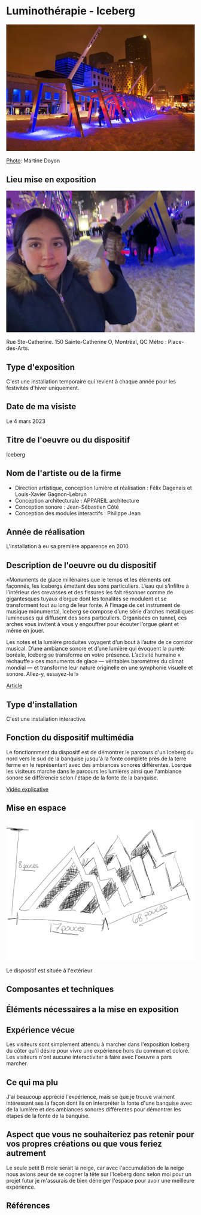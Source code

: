 # Luminothérapie - Iceberg
![photo](media/iceberg-c-martine-doyon-pqds-2-670x450.jpeg)

[Photo](https://www.quartierdesspectacles.com/fr/a-propos/les-productions-du-partenariat/oeuvre/20/iceberg-par-appareil-architecture/#): Martine Doyon

## Lieu mise en exposition
![photo](media/iceberg_visite_28.jpg)

Rue Ste-Catherine. 150 Sainte-Catherine O, Montréal, QC Métro : Place-des-Arts.

## Type d'exposition
C'est une installation temporaire qui revient à chaque année pour les festivités d'hiver uniquement.

## Date de ma visiste
Le 4 mars 2023

## Titre de l'oeuvre ou du dispositif
Iceberg

## Nom de l'artiste ou de la firme 
- Direction artistique, conception lumière et réalisation : Félix Dagenais et Louis-Xavier Gagnon-Lebrun 
- Conception architecturale : APPAREIL architecture
- Conception sonore : Jean-Sébastien Côté 
- Conception des modules interactifs : Philippe Jean

## Année de réalisation
L'installation à eu sa première apparence en 2010. 
 
## Description de l'oeuvre ou du dispositif
«Monuments de glace millénaires que le temps et les éléments ont façonnés, les icebergs émettent des sons particuliers. L’eau qui s’infiltre à l’intérieur des crevasses et des fissures les fait résonner comme de gigantesques tuyaux d’orgue dont les tonalités se modulent et se transforment tout au long de leur fonte. À l’image de cet instrument de musique monumental, Iceberg se compose d’une série d’arches métalliques lumineuses qui diffusent des sons particuliers. Organisées en tunnel, ces arches vous invitent à vous y engouffrer pour écouter l’orgue géant et même en jouer.

Les notes et la lumière produites voyagent d’un bout à l’autre de ce corridor musical. D’une ambiance sonore et d’une lumière qui évoquent la pureté boréale, Iceberg se transforme en votre présence. L’activité humaine « réchauffe » ces monuments de glace — véritables baromètres du climat mondial — et transforme leur nature originelle en une symphonie visuelle et sonore. Allez-y, essayez-le !»

[Article](https://www.quartierdesspectacles.com/fr/a-propos/les-productions-du-partenariat/oeuvre/20/iceberg-par-appareil-architecture/#)

## Type d'installation 
C'est une installation interactive.

## Fonction du dispositif multimédia
Le fonctionnment du dispositf est de démontrer le parcours d'un Iceberg du nord vers le sud de la banquise jusqu'à la fonte complète près de la terre ferme en le représentant avec des ambiances sonores différentes. Losrque les visiteurs marche dans le parcours les lumières ainsi que l'ambiance sonore se différencie selon l'étape de la fonte de la banquise.

[Vidéo explicative](https://youtu.be/evwQKQMVA3w)

## Mise en espace 
![](media/iceberg_croquis.jpg)

Le dispositif est située à l'extérieur

## Composantes et techniques

## Éléments nécessaires a la mise en exposition

## Expérience vécue
Les visiteurs sont simplement attendu à marcher dans l'exposition Iceberg du côter qu'il désire pour vivre une expérience hors du commun et coloré. Les visiteurs n'ont aucune interactiviter à faire avec l'oeuvre a pars marcher. 

## Ce qui ma plu 
J'ai beaucoup apprécié l'expérience, mais se que je trouve vraiment intéressant ses la façon dont ils on interpréter la fonte d'une banquise avec de la lumière et des ambiances sonores différentes pour démontrer les étapes de la fonte de la banquise.

## Aspect que vous ne souhaiteriez pas retenir pour vos propres créations ou que vous feriez autrement
Le seule petit B mole serait la neige, car avec l'accumulation de la neige nous avions peur de se cogner la tête sur l'Iceberg donc selon moi pour un projet futur je m'assurais de bien déneiger l'espace pour avoir une meilleure expérience.

## Références
